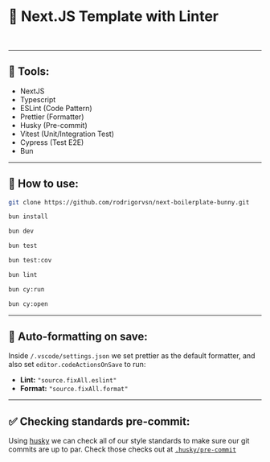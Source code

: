 # 👕 Next.JS Template with Linter

<br>

___
## 🔨 Tools:

- NextJS
- Typescript
- ESLint (Code Pattern)
- Prettier (Formatter)
- Husky (Pre-commit)
- Vitest (Unit/Integration Test)
- Cypress (Test E2E)
- Bun
___
## 🤺 How to use:


```bash
git clone https://github.com/rodrigorvsn/next-boilerplate-bunny.git
```

```bash
bun install
```

```bash
bun dev
```

```bash
bun test
```

```bash
bun test:cov
```

```bash
bun lint
```

```bash
bun cy:run
```

```bash
bun cy:open
```

___
## 🤖 Auto-formatting on save:

Inside `/.vscode/settings.json` we set prettier as the default formatter, and also set `editor.codeActionsOnSave` to run:

- **Lint:** `"source.fixAll.eslint"`
- **Format:** `"source.fixAll.format"`

___
## ✅ Checking standards pre-commit:

Using [husky](https://www.npmjs.com/package/husky) we can check all of our style standards to make sure our git commits are up to par. Check those checks out at [`.husky/pre-commit`](.husky/pre-commit)
